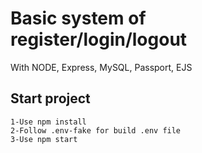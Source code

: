 # Basic system of register/login/logout

With NODE, Express, MySQL, Passport, EJS

## Start project

    1-Use npm install
    2-Follow .env-fake for build .env file
    3-Use npm start